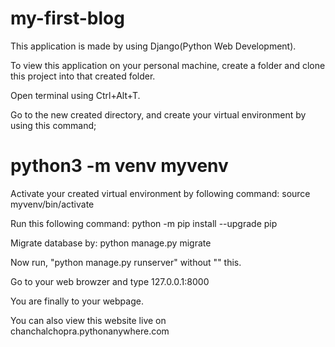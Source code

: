# my-first-blog

This application is made by using Django(Python Web Development). 

To view this application on your personal machine, create a folder and clone this project into that created folder.

Open terminal using Ctrl+Alt+T.

Go to the new created directory, and create your virtual environment by using this command;
# python3 -m venv myvenv

Activate your created virtual environment by following command: source myvenv/bin/activate

Run this following command: python -m pip install --upgrade pip

Migrate database by: python manage.py migrate

Now run, "python manage.py runserver" without "" this.

Go to your web browzer and type 127.0.0.1:8000

You are finally to your webpage.

You can also view this website live on chanchalchopra.pythonanywhere.com
